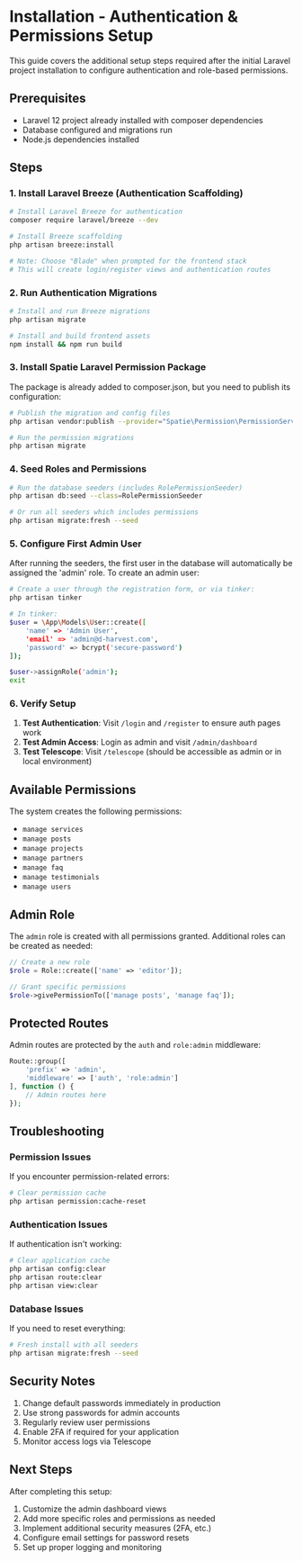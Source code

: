 # Installation - Authentication & Permissions Setup

This guide covers the additional setup steps required after the initial Laravel project installation to configure authentication and role-based permissions.

## Prerequisites

- Laravel 12 project already installed with composer dependencies
- Database configured and migrations run
- Node.js dependencies installed

## Steps

### 1. Install Laravel Breeze (Authentication Scaffolding)

```bash
# Install Laravel Breeze for authentication
composer require laravel/breeze --dev

# Install Breeze scaffolding
php artisan breeze:install

# Note: Choose "Blade" when prompted for the frontend stack
# This will create login/register views and authentication routes
```

### 2. Run Authentication Migrations

```bash
# Install and run Breeze migrations
php artisan migrate

# Install and build frontend assets
npm install && npm run build
```

### 3. Install Spatie Laravel Permission Package

The package is already added to composer.json, but you need to publish its configuration:

```bash
# Publish the migration and config files
php artisan vendor:publish --provider="Spatie\Permission\PermissionServiceProvider"

# Run the permission migrations
php artisan migrate
```

### 4. Seed Roles and Permissions

```bash
# Run the database seeders (includes RolePermissionSeeder)
php artisan db:seed --class=RolePermissionSeeder

# Or run all seeders which includes permissions
php artisan migrate:fresh --seed
```

### 5. Configure First Admin User

After running the seeders, the first user in the database will automatically be assigned the 'admin' role. To create an admin user:

```bash
# Create a user through the registration form, or via tinker:
php artisan tinker

# In tinker:
$user = \App\Models\User::create([
    'name' => 'Admin User',
    'email' => 'admin@d-harvest.com',
    'password' => bcrypt('secure-password')
]);

$user->assignRole('admin');
exit
```

### 6. Verify Setup

1. **Test Authentication**: Visit `/login` and `/register` to ensure auth pages work
2. **Test Admin Access**: Login as admin and visit `/admin/dashboard`
3. **Test Telescope**: Visit `/telescope` (should be accessible as admin or in local environment)

## Available Permissions

The system creates the following permissions:
- `manage services`
- `manage posts`
- `manage projects`
- `manage partners`
- `manage faq`
- `manage testimonials`
- `manage users`

## Admin Role

The `admin` role is created with all permissions granted. Additional roles can be created as needed:

```php
// Create a new role
$role = Role::create(['name' => 'editor']);

// Grant specific permissions
$role->givePermissionTo(['manage posts', 'manage faq']);
```

## Protected Routes

Admin routes are protected by the `auth` and `role:admin` middleware:

```php
Route::group([
    'prefix' => 'admin',
    'middleware' => ['auth', 'role:admin']
], function () {
    // Admin routes here
});
```

## Troubleshooting

### Permission Issues
If you encounter permission-related errors:
```bash
# Clear permission cache
php artisan permission:cache-reset
```

### Authentication Issues
If authentication isn't working:
```bash
# Clear application cache
php artisan config:clear
php artisan route:clear
php artisan view:clear
```

### Database Issues
If you need to reset everything:
```bash
# Fresh install with all seeders
php artisan migrate:fresh --seed
```

## Security Notes

1. Change default passwords immediately in production
2. Use strong passwords for admin accounts
3. Regularly review user permissions
4. Enable 2FA if required for your application
5. Monitor access logs via Telescope

## Next Steps

After completing this setup:
1. Customize the admin dashboard views
2. Add more specific roles and permissions as needed
3. Implement additional security measures (2FA, etc.)
4. Configure email settings for password resets
5. Set up proper logging and monitoring